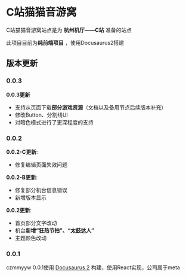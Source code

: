 # C站猫猫音游窝

C站猫猫音游窝站点是为 **杭州机厅——C站** 准备的站点

此项目目前为**纯前端项目** ，使用Docusaurus2搭建

## 版本更新

### 0.0.3

**0.0.3更新**
- 支持从页面下载**部分游戏资源**（文档以及备用节点后续版本补充）
- 修改Button、分割线UI
- 对暗色模式进行了更深程度的支持


### 0.0.2

**0.0.2-C更新**:
- 修复编辑页面失效问题

**0.0.2-B更新**:

- 修复部分机台信息错误
- 新增版本显示

**0.0.2更新**:

- 首页部分文字改动
- 机台**新增“狂热节拍”、“太鼓达人”**
- 主题颜色改动

### 0.0.1

czmmyyw 0.0.1使用 [Docusaurus 2](https://docusaurus.io/) 构建，使用React实现，公司属于meta
